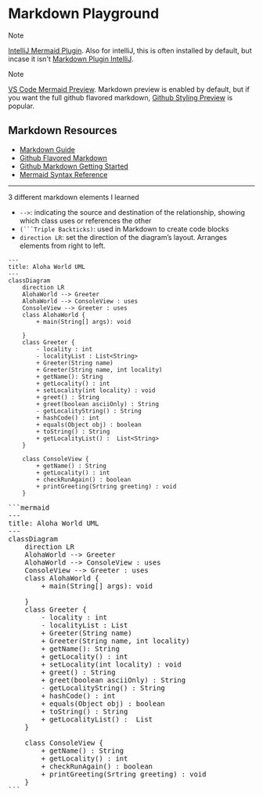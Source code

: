 # Markdown Playground

> [!NOTE]
> [IntelliJ Mermaid Plugin](https://plugins.jetbrains.com/plugin/20146-mermaid). Also for intelliJ, this is often installed by default, but incase it isn't [Markdown Plugin IntelliJ](https://plugins.jetbrains.com/plugin/7793-markdown). 

> [!NOTE] 
> [VS Code Mermaid Preview](https://marketplace.visualstudio.com/items?itemName=bierner.markdown-mermaid). Markdown preview is enabled by default, but if you want the full github flavored markdown, [Github Styling Preview](https://marketplace.visualstudio.com/items?itemName=bierner.markdown-preview-github-styles) is popular. 


## Markdown Resources

* [Markdown Guide](https://www.markdownguide.org/basic-syntax/)
* [Github Flavored Markdown](https://guides.github.com/features/mastering-markdown/)
* [Github Markdown Getting Started](https://docs.github.com/en/get-started/writing-on-github/getting-started-with-writing-and-formatting-on-github/basic-writing-and-formatting-syntax)
* [Mermaid Syntax Reference](https://mermaid.js.org/intro/syntax-reference.html) 


<!-- start your playground code under this dashed line -->
----
3 different markdown elements I learned
   * `-->`:  indicating the source and destination of the relationship, showing which class uses or references the other
   * `(```Triple Backticks)`: used in Markdown to create code blocks
   * `direction LR`: set the direction of the diagram’s layout. Arranges elements from right to left.


```mermaid
---
title: Aloha World UML
---
classDiagram
    direction LR
    AlohaWorld --> Greeter 
    AlohaWorld --> ConsoleView : uses
    ConsoleView --> Greeter : uses
    class AlohaWorld {
        + main(String[] args): void

    }
    class Greeter {
        - locality : int
        - localityList : List<String>
        + Greeter(String name)
        + Greeter(String name, int locality)
        + getName(): String
        + getLocality() : int
        + setLocality(int locality) : void
        + greet() : String
        + greet(boolean asciiOnly) : String
        - getLocalityString() : String
        + hashCode() : int
        + equals(Object obj) : boolean
        + toString() : String
        + getLocalityList() :  List<String>
    }

    class ConsoleView {
        + getName() : String
        + getLocality() : int
        + checkRunAgain() : boolean
        + printGreeting(Srtring greeting) : void
    }
```

<pre>
```mermaid
---
title: Aloha World UML
---
classDiagram
    direction LR
    AlohaWorld --> Greeter 
    AlohaWorld --> ConsoleView : uses
    ConsoleView --> Greeter : uses
    class AlohaWorld {
        + main(String[] args): void

    }
    class Greeter {
        - locality : int
        - localityList : List<String>
        + Greeter(String name)
        + Greeter(String name, int locality)
        + getName(): String
        + getLocality() : int
        + setLocality(int locality) : void
        + greet() : String
        + greet(boolean asciiOnly) : String
        - getLocalityString() : String
        + hashCode() : int
        + equals(Object obj) : boolean
        + toString() : String
        + getLocalityList() :  List<String>
    }

    class ConsoleView {
        + getName() : String
        + getLocality() : int
        + checkRunAgain() : boolean
        + printGreeting(Srtring greeting) : void
    }
```
<pre>